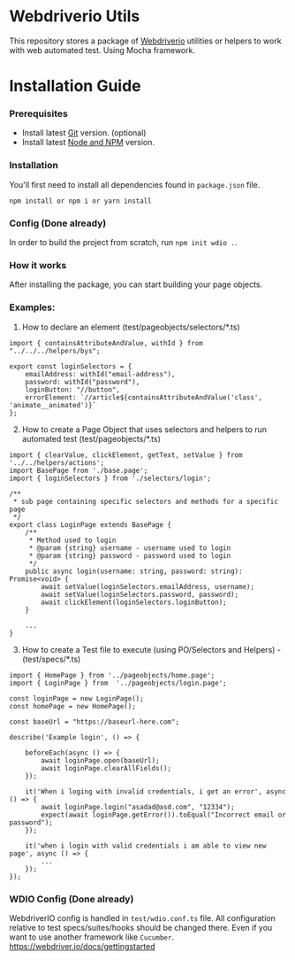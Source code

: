 # Webdriverio Utils
This repository stores a package of [Webdriverio](https://webdriver.io/) utilities or helpers to work with web automated test.
Using Mocha framework.


Installation Guide
========================================
### Prerequisites

* Install latest [Git](https://git-scm.com/downloads) version. (optional)
* Install latest [Node and NPM](https://nodejs.org/en/download/) version.

### Installation
You'll first need to install all dependencies found in `package.json` file.

```
npm install or npm i or yarn install
```

### Config (Done already) 

In order to build the project from scratch, run `npm init wdio .`.

### How it works

After installing the package, you can start building your page objects.

### Examples:

1. How to declare an element (test/pageobjects/selectors/*.ts)
```
import { containsAttributeAndValue, withId } from "../../../helpers/bys";

export const loginSelectors = {
    emailAddress: withId("email-address"),
    password: withId("password"),
    loginButton: "//button",
    errorElement: `//article${containsAttributeAndValue('class', 'animate__animated')}`
};
```

2. How to create a Page Object that uses selectors and helpers to run automated test (test/pageobjects/*.ts)
```
import { clearValue, clickElement, getText, setValue } from '../../helpers/actions';
import BasePage from './base.page';
import { loginSelectors } from './selectors/login';

/**
 * sub page containing specific selectors and methods for a specific page
 */
export class LoginPage extends BasePage {
    /**
     * Method used to login
     * @param {string} username - username used to login
     * @param {string} password - password used to login
     */
    public async login(username: string, password: string): Promise<void> {
        await setValue(loginSelectors.emailAddress, username);
        await setValue(loginSelectors.password, password);
        await clickElement(loginSelectors.loginButton);
    }

    ...
}
```

3. How to create a Test file to execute (using PO/Selectors and Helpers) - (test/specs/*.ts)
```
import { HomePage } from '../pageobjects/home.page';
import { LoginPage } from  '../pageobjects/login.page';

const loginPage = new LoginPage();
const homePage = new HomePage();

const baseUrl = "https://baseurl-here.com";

describe('Example login', () => {
    
    beforeEach(async () => {
        await loginPage.open(baseUrl);
        await loginPage.clearAllFields();
    });    

    it('When i loging with invalid credentials, i get an error', async () => {
        await loginPage.login("asadad@asd.com", "12334");
        expect(await loginPage.getError()).toEqual("Incorrect email or password");
    });

    it('when i login with valid credentials i am able to view new page', async () => {
        ...
    });
});
```

### WDIO Config (Done already) 
WebdriverIO config is handled in `test/wdio.conf.ts` file.
All configuration relative to test specs/suites/hooks should be changed there.
Even if you want to use another framework like `Cucumber`.
https://webdriver.io/docs/gettingstarted